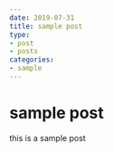 ```yaml
---
date: 2019-07-31
title: sample post
type:
- post 
- posts
categories:
- sample
---
```


# sample post

this is a sample post